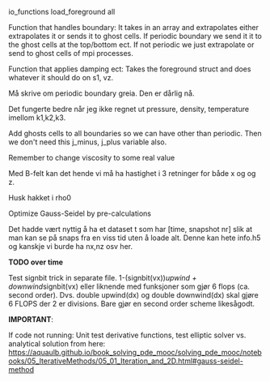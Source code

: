 io_functions load_foreground all





Function that handles boundary: It takes in an array and extrapolates either extrapolates it or sends it to ghost cells. If periodic boundary we send it it to the ghost cells at the top/bottom ect. If not periodic we just extrapolate or send to ghost cells of mpi processes.

Function that applies damping ect: Takes the foreground struct and does whatever it should do on s1, vz.

Må skrive om periodic boundary greia. Den er dårlig nå.

Det fungerte bedre når jeg ikke regnet ut pressure, density, temperature imellom k1,k2,k3.

Add ghosts cells to all boundaries so we can have other than periodic. Then we don't need this j_minus, j_plus variable also.

Remember to change viscosity to some real value

Med B-felt kan det hende vi må ha hastighet i 3 retninger for både x og og z.

Husk hakket i rho0

Optimize Gauss-Seidel by pre-calculations

Det hadde vært nyttig å ha et dataset t som har [time, snapshot nr] slik at man kan se på snaps fra en viss tid uten å loade alt. Denne kan hete info.h5 og kanskje vi burde ha nx,nz osv her.

<b> TODO over time </b>

Test signbit trick in separate file. 1-(signbit(vx))*upwind + downwind*signbit(vx) eller liknende med funksjoner som gjør  6 flops (ca. second order). Dvs. double upwind(dx) og double downwind(dx) skal gjøre 6 FLOPS der 2 er divisions. Bare gjør en second order scheme likesågodt.

<b>IMPORTANT</b>:

If code not running: Unit test derivative functions, test elliptic solver vs. analytical solution from here: https://aquaulb.github.io/book_solving_pde_mooc/solving_pde_mooc/notebooks/05_IterativeMethods/05_01_Iteration_and_2D.html#gauss-seidel-method